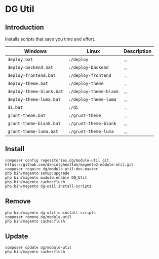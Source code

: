 # DG Util

## Introduction

Installs scripts that save you time and effort.

| Windows                  | Linux                  | Description |
| ------------------------ | ---------------------- | ----------- |
| `deploy.bat`             | `./deploy`             | ...         |
| `deploy-backend.bat`     | `./deploy-backend`     | ...         |
| `deploy-frontend.bat`    | `./deploy-frontend`    | ...         |
| `deploy-theme.bat`       | `./deploy-theme`       | ...         |
| `deploy-theme-blank.bat` | `./deploy-theme-blank` | ...         |
| `deploy-theme-luma.bat`  | `./deploy-theme-luma`  | ...         |
| `di.bat`                 | `./di`                 | ...         |
| `grunt-theme.bat`        | `./grunt-theme`        | ...         |
| `grunt-theme-blank.bat`  | `./grunt-theme-blank`  | ...         |
| `grunt-theme-luma.bat`   | `./grunt-theme-luma`   | ...         |

## Install

```
composer config repositories.dg/module-util git https://github.com/danielgheoltan/magento2-module-util.git
composer require dg/module-util:dev-master
php bin/magento setup:upgrade
php bin/magento module:enable DG_Util
php bin/magento cache:flush
php bin/magento dg-util:install-scripts
```

## Remove

```
php bin/magento dg-util:uninstall-scripts
composer remove dg/module-util
php bin/magento cache:flush
```

## Update

```
composer update dg/module-util
php bin/magento cache:flush
```
